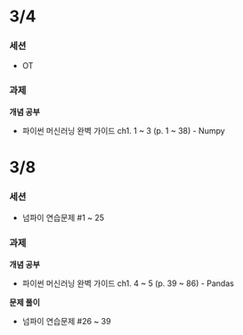# 3/4
### 세션
- OT
  
### 과제
**개념 공부**
- 파이썬 머신러닝 완벽 가이드 ch1. 1 ~ 3 (p. 1 ~ 38) - Numpy

# 3/8
### 세션
- 넘파이 연습문제 #1 ~ 25
  
### 과제
**개념 공부**
- 파이썬 머신러닝 완벽 가이드 ch1. 4 ~ 5 (p. 39 ~ 86) - Pandas

**문제 풀이**
- 넘파이 연습문제 #26 ~ 39
